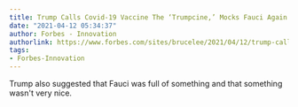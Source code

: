```yaml
---
title: Trump Calls Covid-19 Vaccine The ‘Trumpcine,’ Mocks Fauci Again
date: "2021-04-12 05:34:37"
author: Forbes - Innovation
authorlink: https://www.forbes.com/sites/brucelee/2021/04/12/trump-calls-covid-19-vaccine-trumpcine-mocks-fauci-again/
tags:
- Forbes-Innovation
---
```

Trump also suggested that Fauci was full of something and that something wasn't very nice.